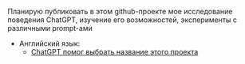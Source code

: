 Планирую публиковать в этом github-проекте мое исследование поведения ChatGPT, изучение его возможностей, эксперименты с различными prompt-ами

* Английский язык:
  * [ChatGPT помог выбрать название этого проекта](https://github.com/AlexKalinin/chatgpt-behavior-research-ru/issues/1)
